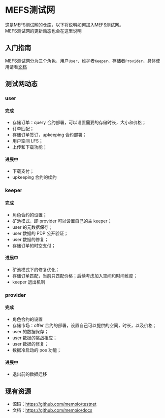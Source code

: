 # MEFS测试网

这是MEFS测试网的仓库，以下将说明如何加入MEFS测试网。  
MEFS测试网的更新动态也会在这里说明

## 入门指南

MEFS测试网分为三个角色，用户`User`、维护者`Keeper`、存储者`Provider`，具体使用请看[文档](/docs/get-started/How-to-install.md)

## 测试网动态

### user

#### 完成

- 存储订单：query 合约部署，可以设置需要的存储时长，大小和价格；
- 订单匹配；
- 存储订单签订，upkeeping 合约部署；
- 用户空间 LFS；
- 上传和下载功能；

#### 进展中

- 下载支付；
- upkeeping 合约的续约

### keeper

#### 完成

- 角色合约的设置；
- 矿池模式，即 provider 可以设置自己的主 keeper；
- user 的元数据保存；
- user 数据的 PDP 公开验证；
- user 数据的修复；
- 存储订单的时空支付；

#### 进展中

- 矿池模式下的修复优化；
- 存储订单匹配，当前只匹配价格；后续考虑加入空间和时间维度；
- keeper 退出机制

### provider

#### 完成

- 角色合约的设置
- 存储市场：offer 合约的部署，设置自己可以提供的空间，时长，以及价格；
- user 的数据保存；
- user 数据的挑战相应；
- user 数据的修复；
- 数据冷启动的 pos 功能；

#### 进展中

- 退出前的数据迁移

## 现有资源

* 源码：https://github.com/memoio/testnet 
* 文档：https://github.com/memoio/docs
